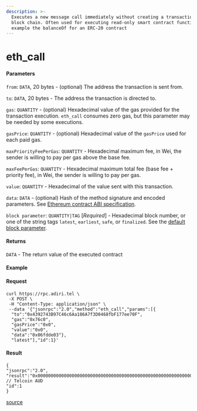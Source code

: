 ```yaml
---
description: >-
  Executes a new message call immediately without creating a transaction on the
  block chain. Often used for executing read-only smart contract functions, for
  example the balanceOf for an ERC-20 contract
---
```


# eth\_call

#### Parameters

`from`: `DATA`, 20 bytes - (optional) The address the transaction is sent from.

`to`: `DATA`, 20 bytes - The address the transaction is directed to.

`gas`: `QUANTITY` - (optional) Hexadecimal value of the gas provided for the transaction execution. `eth_call` consumes zero gas, but this parameter may be needed by some executions.

`gasPrice`: `QUANTITY` - (optional) Hexadecimal value of the `gasPrice` used for each paid gas.

`maxPriorityFeePerGas`: `QUANTITY` - Hexadecimal maximum fee, in Wei, the sender is willing to pay per gas above the base fee.

`maxFeePerGas`: `QUANTITY` - Hexadecimal maximum total fee (base fee + priority fee), in Wei, the sender is willing to pay per gas.

`value`: `QUANTITY` - Hexadecimal of the value sent with this transaction.

`data`: `DATA` - (optional) Hash of the method signature and encoded parameters. See [Ethereum contract ABI specification](https://docs.soliditylang.org/en/latest/abi-spec.html).

`block parameter`: `QUANTITY|TAG` \[_Required_] - Hexadecimal block number, or one of the string tags `latest`, `earliest`, `safe`, or `finalized`. See the [default block parameter](https://ethereum.org/en/developers/docs/apis/json-rpc/#default-block).

#### Returns

`DATA` - The return value of the executed contract

#### Example

#### Request

```
curl https://rpc.adiri.tel \
 -X POST \
 -H "Content-Type: application/json" \
 --data '{"jsonrpc":"2.0","method":"eth_call","params":[{
  "to":"0x4392743B97C46c6Aa186A7f3D0468fbF177ee70F",
  "gas":"0x76c0",
  "gasPrice":"0x0",
  "value":"0x0",
  "data":"0x06fdde03"},
  "latest"],"id":1}'
```

#### Result

```
{
"jsonrpc":"2.0",
"result":"0x0000000000000000000000000000000000000000000000000000000000000020000000000000000000000000000000000000000000000000000000000000000b54656c636f696e20415544000000000000000000000000000000000000000000", // Telcoin AUD
"id":1
}
```

[source](https://ethereum.org/en/developers/docs/apis/json-rpc/#eth\_call)
